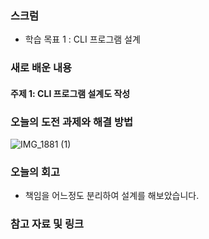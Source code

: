 
### 스크럼
- 학습 목표 1 : CLI 프로그램 설계

### 새로 배운 내용
#### 주제 1: CLI 프로그램 설계도 작성

### 오늘의 도전 과제와 해결 방법
![IMG_1881 (1)](https://github.com/HeungY/Today-I-Learned/assets/112844305/66849d76-42fa-4ffe-9dec-0ca7e9620531)


### 오늘의 회고
- 책임을 어느정도 분리하여 설계를 해보았습니다.

### 참고 자료 및 링크
